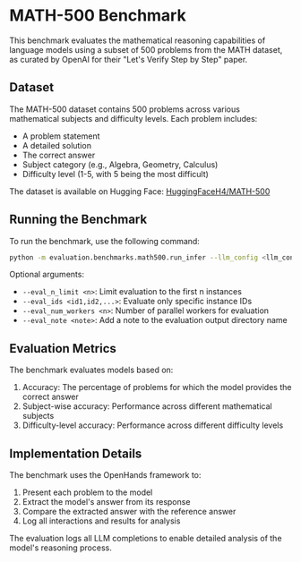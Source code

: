 # MATH-500 Benchmark

This benchmark evaluates the mathematical reasoning capabilities of language models using a subset of 500 problems from the MATH dataset, as curated by OpenAI for their "Let's Verify Step by Step" paper.

## Dataset

The MATH-500 dataset contains 500 problems across various mathematical subjects and difficulty levels. Each problem includes:

- A problem statement
- A detailed solution
- The correct answer
- Subject category (e.g., Algebra, Geometry, Calculus)
- Difficulty level (1-5, with 5 being the most difficult)

The dataset is available on Hugging Face: [HuggingFaceH4/MATH-500](https://huggingface.co/datasets/HuggingFaceH4/MATH-500)

## Running the Benchmark

To run the benchmark, use the following command:

```bash
python -m evaluation.benchmarks.math500.run_infer --llm_config <llm_config> --agent_cls CodeActAgent --max_iterations 10 --eval_output_dir <output_dir>
```

Optional arguments:
- `--eval_n_limit <n>`: Limit evaluation to the first n instances
- `--eval_ids <id1,id2,...>`: Evaluate only specific instance IDs
- `--eval_num_workers <n>`: Number of parallel workers for evaluation
- `--eval_note <note>`: Add a note to the evaluation output directory name

## Evaluation Metrics

The benchmark evaluates models based on:

1. Accuracy: The percentage of problems for which the model provides the correct answer
2. Subject-wise accuracy: Performance across different mathematical subjects
3. Difficulty-level accuracy: Performance across different difficulty levels

## Implementation Details

The benchmark uses the OpenHands framework to:

1. Present each problem to the model
2. Extract the model's answer from its response
3. Compare the extracted answer with the reference answer
4. Log all interactions and results for analysis

The evaluation logs all LLM completions to enable detailed analysis of the model's reasoning process.